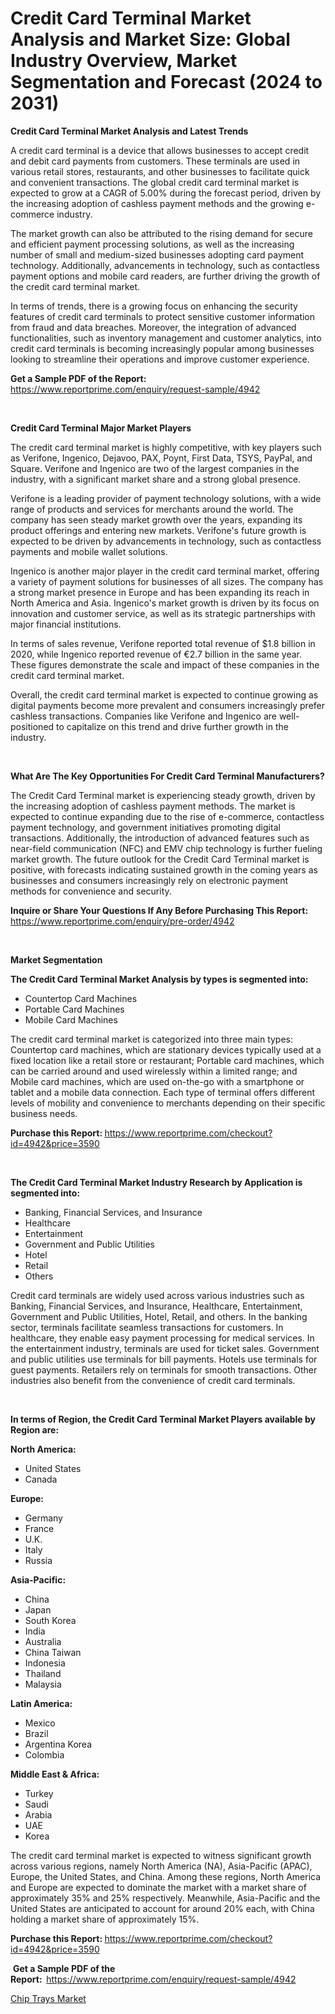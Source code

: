 <p><h1>Credit Card Terminal Market Analysis and Market Size: Global Industry Overview, Market Segmentation and Forecast (2024 to 2031)</h1></p><p><strong>Credit Card Terminal Market Analysis and Latest Trends</strong></p>
<p><p>A credit card terminal is a device that allows businesses to accept credit and debit card payments from customers. These terminals are used in various retail stores, restaurants, and other businesses to facilitate quick and convenient transactions. The global credit card terminal market is expected to grow at a CAGR of 5.00% during the forecast period, driven by the increasing adoption of cashless payment methods and the growing e-commerce industry.</p><p>The market growth can also be attributed to the rising demand for secure and efficient payment processing solutions, as well as the increasing number of small and medium-sized businesses adopting card payment technology. Additionally, advancements in technology, such as contactless payment options and mobile card readers, are further driving the growth of the credit card terminal market.</p><p>In terms of trends, there is a growing focus on enhancing the security features of credit card terminals to protect sensitive customer information from fraud and data breaches. Moreover, the integration of advanced functionalities, such as inventory management and customer analytics, into credit card terminals is becoming increasingly popular among businesses looking to streamline their operations and improve customer experience.</p></p>
<p><strong>Get a Sample PDF of the Report:&nbsp;</strong> <a href="https://www.reportprime.com/enquiry/request-sample/4942">https://www.reportprime.com/enquiry/request-sample/4942</a></p>
<p>&nbsp;</p>
<p><strong>Credit Card Terminal Major Market Players</strong></p>
<p><p>The credit card terminal market is highly competitive, with key players such as Verifone, Ingenico, Dejavoo, PAX, Poynt, First Data, TSYS, PayPal, and Square. Verifone and Ingenico are two of the largest companies in the industry, with a significant market share and a strong global presence.</p><p>Verifone is a leading provider of payment technology solutions, with a wide range of products and services for merchants around the world. The company has seen steady market growth over the years, expanding its product offerings and entering new markets. Verifone's future growth is expected to be driven by advancements in technology, such as contactless payments and mobile wallet solutions.</p><p>Ingenico is another major player in the credit card terminal market, offering a variety of payment solutions for businesses of all sizes. The company has a strong market presence in Europe and has been expanding its reach in North America and Asia. Ingenico's market growth is driven by its focus on innovation and customer service, as well as its strategic partnerships with major financial institutions.</p><p>In terms of sales revenue, Verifone reported total revenue of $1.8 billion in 2020, while Ingenico reported revenue of €2.7 billion in the same year. These figures demonstrate the scale and impact of these companies in the credit card terminal market.</p><p>Overall, the credit card terminal market is expected to continue growing as digital payments become more prevalent and consumers increasingly prefer cashless transactions. Companies like Verifone and Ingenico are well-positioned to capitalize on this trend and drive further growth in the industry.</p></p>
<p>&nbsp;</p>
<p><strong>What Are The Key Opportunities For Credit Card Terminal Manufacturers?</strong></p>
<p><p>The Credit Card Terminal market is experiencing steady growth, driven by the increasing adoption of cashless payment methods. The market is expected to continue expanding due to the rise of e-commerce, contactless payment technology, and government initiatives promoting digital transactions. Additionally, the introduction of advanced features such as near-field communication (NFC) and EMV chip technology is further fueling market growth. The future outlook for the Credit Card Terminal market is positive, with forecasts indicating sustained growth in the coming years as businesses and consumers increasingly rely on electronic payment methods for convenience and security.</p></p>
<p><strong>Inquire or Share Your Questions If Any Before Purchasing This Report:</strong> <a href="https://www.reportprime.com/enquiry/pre-order/4942">https://www.reportprime.com/enquiry/pre-order/4942</a></p>
<p>&nbsp;</p>
<p><strong>Market Segmentation</strong></p>
<p><strong>The Credit Card Terminal Market Analysis by types is segmented into:</strong></p>
<p><ul><li>Countertop Card Machines</li><li>Portable Card Machines</li><li>Mobile Card Machines</li></ul></p>
<p><p>The credit card terminal market is categorized into three main types: Countertop card machines, which are stationary devices typically used at a fixed location like a retail store or restaurant; Portable card machines, which can be carried around and used wirelessly within a limited range; and Mobile card machines, which are used on-the-go with a smartphone or tablet and a mobile data connection. Each type of terminal offers different levels of mobility and convenience to merchants depending on their specific business needs.</p></p>
<p><strong>Purchase this Report:&nbsp;</strong><a href="https://www.reportprime.com/checkout?id=4942&price=3590">https://www.reportprime.com/checkout?id=4942&price=3590</a></p>
<p>&nbsp;</p>
<p><strong>The Credit Card Terminal Market Industry Research by Application is segmented into:</strong></p>
<p><ul><li>Banking, Financial Services, and Insurance</li><li>Healthcare</li><li>Entertainment</li><li>Government and Public Utilities</li><li>Hotel</li><li>Retail</li><li>Others</li></ul></p>
<p><p>Credit card terminals are widely used across various industries such as Banking, Financial Services, and Insurance, Healthcare, Entertainment, Government and Public Utilities, Hotel, Retail, and others. In the banking sector, terminals facilitate seamless transactions for customers. In healthcare, they enable easy payment processing for medical services. In the entertainment industry, terminals are used for ticket sales. Government and public utilities use terminals for bill payments. Hotels use terminals for guest payments. Retailers rely on terminals for smooth transactions. Other industries also benefit from the convenience of credit card terminals.</p></p>
<p>&nbsp;</p>
<p><strong>In terms of Region, the Credit Card Terminal Market Players available by Region are:</strong></p>
<p>
    <p> <strong> North America: </strong>
        <ul>
            <li>United States</li>
            <li>Canada</li>
        </ul>
        </p> 
    <p> <strong> Europe: </strong>
        <ul>
            <li>Germany</li>
            <li>France</li>
            <li>U.K.</li>
            <li>Italy</li>
            <li>Russia</li>
        </ul>
        </p> 
    <p> <strong> Asia-Pacific: </strong>
        <ul>
            <li>China</li>
            <li>Japan</li>
            <li>South Korea</li>
            <li>India</li>
            <li>Australia</li>
            <li>China Taiwan</li>
            <li>Indonesia</li>
            <li>Thailand</li>
            <li>Malaysia</li>
        </ul>
        </p> 
    <p> <strong> Latin America: </strong>
        <ul>
            <li>Mexico</li>
            <li>Brazil</li>
            <li>Argentina Korea</li>
            <li>Colombia</li>
        </ul>
        </p> 
    <p> <strong> Middle East & Africa: </strong>
        <ul>
            <li>Turkey</li>
            <li>Saudi</li>
            <li>Arabia</li>
            <li>UAE</li>
            <li>Korea</li>
        </ul>
    </p>
    </p>
<p><p>The credit card terminal market is expected to witness significant growth across various regions, namely North America (NA), Asia-Pacific (APAC), Europe, the United States, and China. Among these regions, North America and Europe are expected to dominate the market with a market share of approximately 35% and 25% respectively. Meanwhile, Asia-Pacific and the United States are anticipated to account for around 20% each, with China holding a market share of approximately 15%.</p></p>
<p><strong>Purchase this Report: </strong><a href="https://www.reportprime.com/checkout?id=4942&price=3590">https://www.reportprime.com/checkout?id=4942&price=3590</a></p>
<p>&nbsp;<strong>Get a Sample PDF of the Report:&nbsp;&nbsp;</strong><a href="https://www.reportprime.com/enquiry/request-sample/4942">https://www.reportprime.com/enquiry/request-sample/4942</a></p>
<p><strong></strong></p>
<p><p><a href="https://github.com/sofayahoo2023/Market-Research-Report-List-3/blob/main/chip-trays-market.md">Chip Trays Market</a></p></p>